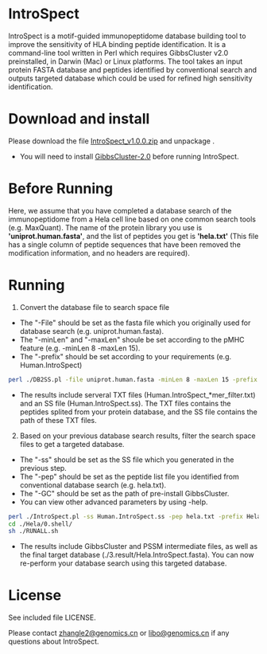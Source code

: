 # IntroSpect
IntroSpect is a motif-guided immunopeptidome database building tool to improve the sensitivity of HLA binding peptide identification. It is a command-line tool written in Perl which requires GibbsCluster v2.0 preinstalled, in Darwin (Mac) or Linux platforms. The tool takes an input protein FASTA database and peptides identified by conventional search and outputs targeted database which could be used for refined high sensitivity identification.

# Download and install
Please download the file [IntroSpect_v1.0.0.zip](https://github.com/BGI2016/IntroSpect/releases/tag/Latest) and unpackage .
-  You will need to install [GibbsCluster-2.0](https://services.healthtech.dtu.dk/service.php?GibbsCluster-2.0) before running IntroSpect.

# Before Running
Here, we assume that you have completed a database search of the immunopeptidome from a Hela cell line based on one common search tools (e.g. MaxQuant). The name of the protein library you use is __'uniprot.human.fasta'__, and the list of peptides you get is __'hela.txt'__ (This file has a single column of peptide sequences that have been removed the modification information, and no headers are required).

# Running
1. Convert the database file to search space file
-  The "-File" should be set as the fasta file which you originally used for database search (e.g. uniprot.human.fasta). 
-  The "-minLen" and "-maxLen" shoule be set according to the pMHC feature (e.g. -minLen 8 -maxLen 15). 
-  The "-prefix" should be set according to your requirements (e.g. Human.IntroSpect)
```sh
perl ./DB2SS.pl -file uniprot.human.fasta -minLen 8 -maxLen 15 -prefix Human.IntroSpect -outdir ./SearchSpace
```
-  The results include serveral TXT files (Human.IntroSpect_*mer_filter.txt) and an SS file (Human.IntroSpect.ss). The TXT files contains the peptides splited from your protein database, and the SS file contains the path of these TXT files.

2. Based on your previous database search results, filter the search space files to get a targeted database.
-  The "-ss" should be set as the SS file which you generated in the previous step.
-  The "-pep" should be set as the peptide list file you identified from conventional database search (e.g. hela.txt).
-  The "-GC" should be set as the path of pre-install GibbsCluster.
-  You can view other advanced parameters by using -help.
```sh
perl ./IntroSpect.pl -ss Human.IntroSpect.ss -pep hela.txt -prefix Hela -GC YourGibbsClusterPath/gibbscluster -outdir ./Hela
cd ./Hela/0.shell/
sh ./RUNALL.sh
```
-  The results include GibbsCluster and PSSM intermediate files, as well as the final target database (./3.result/Hela.IntroSpect.fasta). You can now re-perform your database search using this targeted database.


# License
See included file LICENSE.

Please contact zhangle2@genomics.cn or libo@genomics.cn if any questions about IntroSpect.
